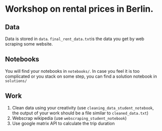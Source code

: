 # Workshop on rental prices in Berlin.
## Data
Data is stored in `data`. `final_rent_data.txt`is the data you get by web scraping some website.

## Notebooks
You will find your notebooks in `notebooks/`. In case you feel it is too complicated or you stack on some step, you can find a solution notebook in `solutions/`


## Work
1. Clean data using your creativity (use `cleaning_data_student_notebook`, the output of your work should be a file similar to `cleaned_data.txt`)
2. Webscrap wikipedia (use `webscraping_student_notebook`)
3. Use google matrix API to calculate the trip duration
